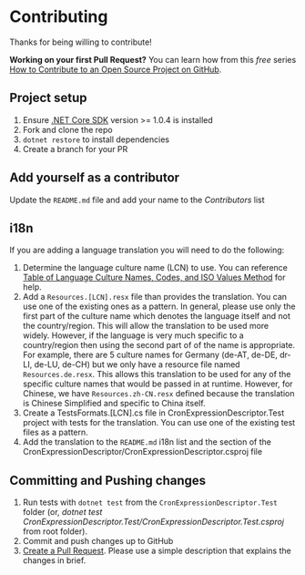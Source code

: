 # Contributing

Thanks for being willing to contribute!

**Working on your first Pull Request?** You can learn how from this *free* series
[How to Contribute to an Open Source Project on GitHub](https://egghead.io/courses/how-to-contribute-to-an-open-source-project-on-github).

## Project setup

1. Ensure [.NET Core SDK](https://www.microsoft.com/net/download/core#/sdk) version >= 1.0.4 is installed
2. Fork and clone the repo
3. `dotnet restore` to install dependencies
4. Create a branch for your PR

## Add yourself as a contributor

Update the `README.md` file and add your name to the _Contributors_ list

## i18n

If you are adding a language translation you will need to do the following:

1. Determine the language culture name (LCN) to use.  You can reference [Table of Language Culture Names, Codes, and ISO Values Method](https://msdn.microsoft.com/en-us/library/ee825488(v=cs.20).aspx) for help.
2. Add a `Resources.[LCN].resx` file than provides the translation.  You can use one of the existing ones as a pattern.  In general, please use only the first part of the culture name which denotes the language itself and not the country/region.  This will allow the translation to be used more widely.  However, if the language is very much specific to a country/region then using the second part of of the name is appropriate.  For example, there are 5 culture names for Germany (de-AT, de-DE, dr-LI, de-LU, de-CH) but we only have a resource file named `Resources.de.resx`.  This allows this translation to be used for any of the specific culture names that would be passed in at runtime.  However, for Chinese, we have `Resources.zh-CN.resx` defined because the translation is Chinese Simplified and specific to China itself.
3. Create a TestsFormats.[LCN].cs file in CronExpressionDescriptor.Test project with tests for the translation.  You can use one of the existing test files as a pattern.
4. Add the translation to the `README.md` i18n list and the <Description/> section of the CronExpressionDescriptor/CronExpressionDescriptor.csproj file

## Committing and Pushing changes

1. Run tests with `dotnet test` from the `CronExpressionDescriptor.Test` folder (or, _dotnet test CronExpressionDescriptor.Test/CronExpressionDescriptor.Test.csproj_ from root folder).
2. Commit and push changes up to GitHub
1. [Create a Pull Request](https://help.github.com/articles/creating-a-pull-request/).  Please use a simple description that explains the changes in brief.
